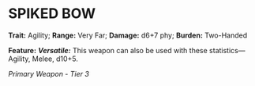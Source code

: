 # SPIKED BOW

**Trait:** Agility; **Range:** Very Far; **Damage:** d6+7 phy; **Burden:** Two-Handed

**Feature:** ***Versatile:*** This weapon can also be used with these statistics—Agility, Melee, d10+5.

*Primary Weapon - Tier 3*
